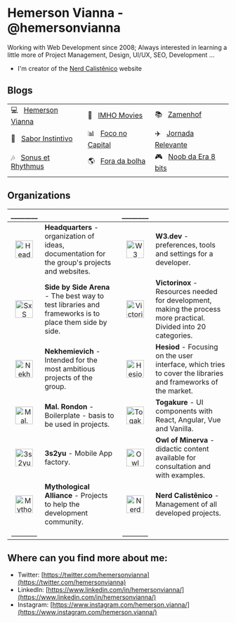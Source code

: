 # Hemerson Vianna - @hemersonvianna

Working with Web Development since 2008; Always interested in learning a little more of Project Management, Design, UI/UX, SEO, Development ...

- I'm creator of the [Nerd Calistênico](https://nerdcalistenico.com.br) website

## Blogs

||||
|--|--|--|
|:computer: &nbsp; [Hemerson Vianna](https://nerdcalistenico.com.br/hemersonvianna/) | :movie_camera: &nbsp; [IMHO Movies](https://nerdcalistenico.com.br/imhomovies/) | :books: &nbsp; [Zamenhof](https://nerdcalistenico.com.br/zamenhof/) |
| :stew: &nbsp; [Sabor Instintivo](https://nerdcalistenico.com.br/saborinstintivo/) | :bar_chart: &nbsp; [Foco no Capital](https://nerdcalistenico.com.br/foconocapital/) | :airplane: &nbsp; [Jornada Relevante](https://nerdcalistenico.com.br/jornadarelevante/) |
| :notes: &nbsp; [Sonus et Rhythmus](https://nerdcalistenico.com.br/sonusetrhythmus/) | :earth_americas: &nbsp; [Fora da bolha](https://nerdcalistenico.com.br/foradabolha/) | :video_game: &nbsp; [Noob da Era 8 bits](https://nerdcalistenico.com.br/noobdaera8bits/) |
||||

## Organizations

|________||________||
|:--:|--|:--:|--|
|<a href="https://github.com/hdquarters"><img width="40" height="40" src="https://avatars2.githubusercontent.com/u/13304511" alt="Headquarters" /></a> | **Headquarters** - organization of ideas, documentation for the group's projects and websites. | <a href="https://github.com/w3dotdev"><img width="40" height="40" src="https://avatars0.githubusercontent.com/u/16153633" alt="W3 .dev" /></a> | **W3.dev** - preferences, tools and settings for a developer.|
|<a href="https://github.com/sxsarena"><img width="40" height="40" src="https://avatars1.githubusercontent.com/u/20724046" alt="SxS Arena" /></a> | **Side by Side Arena** - The best way to test libraries and frameworks is to place them side by side. | <a href="https://github.com/vxtool"><img width="40" height="40" src="https://avatars0.githubusercontent.com/u/26970146" alt="Victorinox" /></a> | **Victorinox**  - Resources needed for development, making the process more practical. Divided into 20 categories.|
|<a href="https://github.com/nvich"><img width="40" height="40" src="https://avatars2.githubusercontent.com/u/27102369" alt="Nekhemievich" /></a> | **Nekhemievich** - Intended for the most ambitious projects of the group. | <a href="https://github.com/hesiod3c"><img width="40" height="40" src="https://avatars3.githubusercontent.com/u/30731635" alt="Hesiod and " /></a> | **Hesiod** - Focusing on the user interface, which tries to cover the libraries and frameworks of the market.|
|<a href="https://github.com/malrondon"><img width="40" height="40" src="https://avatars2.githubusercontent.com/u/49529560" alt="Mal. Rondon" /></a> | **Mal. Rondon** - Boilerplate - basis to be used in projects. | <a href="https://github.com/tgkr"><img width="40" height="40" src="https://avatars2.githubusercontent.com/u/55669171" alt="Togakure" /></a> | **Togakure** - UI components with React, Angular, Vue and Vanilla.|
|<a href="https://github.com/3s2yu"><img width="40" height="40" src="https://avatars2.githubusercontent.com/u/55886185" alt="3s2yu" /></a> | **3s2yu** - Mobile App factory.| <a href="https://github.com/o2minerva"><img width="40" height="40" src="https://avatars1.githubusercontent.com/u/61127091" alt="Owl of Minerva" /></a> | **Owl of Minerva** - didactic content available for consultation and with examples.|
|<a href="https://github.com/allmyths"><img width="40" height="40" src="https://avatars2.githubusercontent.com/u/67839590" alt="Mythological Alliance" /></a> | **Mythological Alliance** - Projects to help the development community.| <a href="https://github.com/nerdcalistenico"><img width="40" height="40" src="https://avatars3.githubusercontent.com/u/68088436" alt="Nerd Calistênico" /></a> | **Nerd Calistênico** - Management of all developed projects.|
|________||________||

## Where can you find more about me:

- Twitter: [https://twitter.com/hemersonvianna](https://twitter.com/hemersonvianna)
- LinkedIn: [https://www.linkedin.com/in/hemersonvianna/](https://www.linkedin.com/in/hemersonvianna/)
- Instagram: [https://www.instagram.com/hemerson.vianna/](https://www.instagram.com/hemerson.vianna/)

